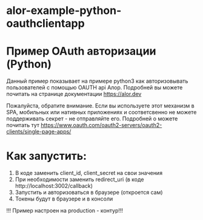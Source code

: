 # alor-example-python-oauthclientapp

# Пример OAuth авторизации (Python)

Данный пример показывает на примере python3 как авторизовывать пользователей с помощью OAUTH api Алор. 
Подробней вы можете почитать на странице документации https://alor.dev

Пожалуйста, обратите внимание. Если вы используете этот механизм в SPA, мобильных или нативных приложениях и соответсвенно не можете поддерживать секрет - не отправляйте его. 
Подробней о можете почитать тут https://www.oauth.com/oauth2-servers/oauth2-clients/single-page-apps/


# Как запустить:
1) В коде заменить client_id, client_secret на свои значения 
2) При необходимости заменить redirect_uri (в коде http://localhost:3002/callback)
3) Запустить и авторизоваться в браузере (откроется сам)
4) Токены будут в браузере и в консоли

!!! Пример настроен на production - контур!!!